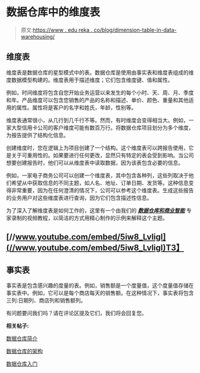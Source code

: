 # 数据仓库中的维度表

> 原文:[https://www . edu reka . co/blog/dimension-table-in-data-warehousing/](https://www.edureka.co/blog/dimension-table-in-data-warehousing/)

## **维度表**

维度表是数据仓库的星型模式中的表。数据仓库是使用由事实表和维度表组成的维度数据模型构建的。维度表用于描述维度；它们包含维度键、值和属性。

例如，时间维度将包含自您开始业务运营以来发生的每个小时、天、周、月、季度和年。产品维度可以包含您销售的产品的名称和描述、单价、颜色、重量和其他适用的属性。属性将是客户的名字和姓氏，年龄，性别等。

维度表通常很小，从几行到几千行不等。然而，有时维度会变得相当大。例如，一家大型信用卡公司的客户维度可能有数百万行。将数据仓库项目划分为多个维度，为报告提供了结构化信息。

创建维度时，您在逻辑上为项目创建了一个结构。这个维度表可以跨报告使用，它是关于可重用性的。如果要进行任何更改，显然只有特定的表会受到影响。当公司想要创建报告时，他们可以从维度表中读取数据，因为该表包含必要的信息。

例如，一家电子商务公司可以创建一个维度表，其中包含各种列，这些列取决于他们希望从中获取信息的不同主题，如人名、地址、订单日期、发货等。这种信息变得非常重要，因为在任何澄清的情况下，公司可以参考这个维度表。生成这些报告的业务用户对这些维度表进行查询，因为它们包含描述性信息。

为了深入了解维度表是如何工作的，这里有一个由我们的 [***数据仓库和商业智能***](https://www.edureka.co/data-warehousing-and-bi) 专家录制的视频教程，以简洁的方式用精心制作的示例来解释这个主题。

## [//www.youtube.com/embed/5iw8_LvligI](//www.youtube.com/embed/5iw8_LvligI)T3】

## **事实表**

事实表是包含感兴趣的度量的表。例如，销售额是一个度量值，这个度量值存储在事实表中。例如，它可以是每个商店每天的销售额。在这种情况下，事实表将包含三列:日期列、商店列和销售额列。

有问题要问我们吗？请在评论区提及它们，我们将会回复您。

**相关帖子:**

[数据仓库简介](https://www.edureka.co/blog/a-brief-on-data-warehouse/)

[数据仓库的架构](https://www.edureka.co/blog/architecture-of-a-data-warehouse/)

[数据仓库入门](https://www.edureka.co/data-warehousing-and-bi "Get started with Data Warehousing")